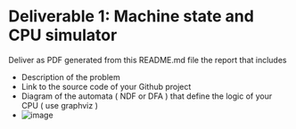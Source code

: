 # Deliverable 1: Machine state and CPU simulator

Deliver as PDF generated from this README.md file the report that includes

* Description of the problem
* Link to the source code of your Github project
* Diagram of the automata ( NDF or DFA ) that define the logic of your CPU ( use graphviz )
* ![image](https://github.com/JuanZambrano2000/robot_TC2037/assets/88795402/10d8d398-22a7-438d-a39d-3d3528f39d5c)

